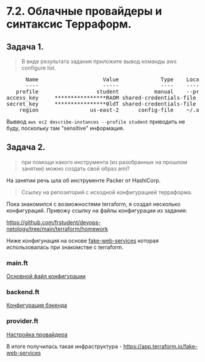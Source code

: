 ﻿# 7.2. Облачные провайдеры и синтаксис Терраформ.

## Задача 1.

> В виде результата задания приложите вывод команды aws configure list.

<pre>
      Name                    Value             Type    Location
      ----                    -----             ----    --------
   profile                  student           manual    --profile
access_key     ****************RAOM shared-credentials-file
secret_key     ****************0ldT shared-credentials-file
    region                us-east-2      config-file    ~/.aws/config
</pre>

Выввод ```aws ec2 describe-instances --profile student``` приводить не буду, поскольку там "sensitive" информация.


## Задача 2.

>  при помощи какого инструмента (из разобранных на прошлом занятии) можно создать свой образ ami?

На занятии речь шла об инструменте Packer от HashiCorp.

> Ссылку на репозиторий с исходной конфигурацией терраформа.

Пока знакомился с возможностями terraform, я создал несколько конфигураций. Привожу ссылку на файлы конфигурации из задания:  

https://github.com/frstudent/devops-netology/tree/main/terraform/homework

Ниже конфигунация на основе [fake-web-services](https://app.terraform.io/fake-web-services) которая использовалась при знакомстве с terraform.


### main.ft

[Основной файл конфигурации](terraform/main.tf)

### backend.ft

[Конфигурация бэкенда](terraform/backend.tf)

### provider.ft

[Настройка провайдера](terraform/provider.tf)

В итоге получилась такая инфраструктура - https://app.terraform.io/fake-web-services

